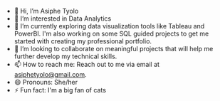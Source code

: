 - 👋 Hi, I’m Asiphe Tyolo
- 👀 I’m interested in Data Analytics
- 🌱 I’m currently exploring data visualization tools like Tableau and PowerBI. I'm also working on some SQL guided projects to get me started with creating my professional portfolio.
- 💞️ I’m looking to collaborate on meaningful projects that will help me further develop my technical skills.
- 📫 How to reach me: Reach out to me via email at asiphetyolo@gmail.com.
- 😄 Pronouns: She/her
- ⚡ Fun fact: I'm a big fan of cats

<!---
AsipheTyolo/AsipheTyolo is a ✨ special ✨ repository because its `README.md` (this file) appears on your GitHub profile.
You can click the Preview link to take a look at your changes.
--->

